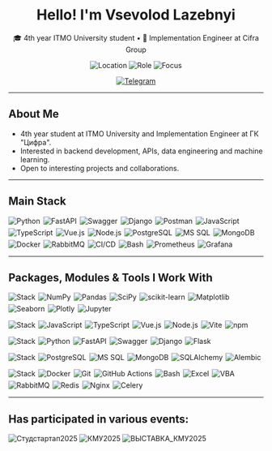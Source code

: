 <!--

**VsevolodLazebnyi/VsevolodLazebnyi** is a ✨ _special_ ✨ repository because its `README.md` (this file) appears on your GitHub profile.

-->

<div align="center">

  <h1>Hello! I'm Vsevolod Lazebnyi</h1>
  <p>🎓 4th year ITMO University student • 💼 Implementation Engineer at Cifra Group</p>

  <p>
    <img alt="Location" src="https://img.shields.io/badge/Location-Russia-555?style=for-the-badge">
    <img alt="Role" src="https://img.shields.io/badge/Role-Implementation%20Engineer-0A66C2?style=for-the-badge">
    <img alt="Focus" src="https://img.shields.io/badge/Focus-Backend%20%7C%20ML%20%7C%20Data-6C5CE7?style=for-the-badge">
  </p>
  
  [![Telegram](https://img.shields.io/badge/Telegram-26A5E4?logo=telegram&logoColor=white)](https://t.me/vllazebnyi)
  
</div>

---

## About Me

- 4th year student at ITMO University and Implementation Engineer at ГК "Цифра".
- Interested in backend development, APIs, data engineering and machine learning.
- Open to interesting projects and collaborations.

---
## Main Stack

<div style="display: flex; flex-wrap: wrap; gap: 6px; margin-bottom: 15px;">
  <img alt="Python" src="https://img.shields.io/badge/-Python-ffbc03?&logo=Python&style=for-the-badge" />
  <img alt="FastAPI" src="https://img.shields.io/badge/FastAPI-005571?style=for-the-badge&logo=fastapi" />
  <img alt="Swagger" src="https://img.shields.io/badge/Swagger-85EA2D?logo=swagger&logoColor=black&style=for-the-badge">
  <img alt="Django" src="https://img.shields.io/badge/Django-092E20?logo=django&logoColor=white&style=for-the-badge">
  <img alt="Postman" src="https://img.shields.io/badge/Postman-FF6C37?style=for-the-badge&logo=Postman&logoColor=white">
  <img alt="JavaScript" src="https://img.shields.io/badge/JavaScript-F7DF1E?logo=javascript&logoColor=black&style=for-the-badge">
  <img alt="TypeScript" src="https://img.shields.io/badge/TypeScript-3178C6?logo=typescript&logoColor=white&style=for-the-badge">
  <img alt="Vue.js" src="https://img.shields.io/badge/Vue.js-4FC08D?logo=vuedotjs&logoColor=white&style=for-the-badge">
  <img alt="Node.js" src="https://img.shields.io/badge/Node.js-339933?logo=nodedotjs&logoColor=white&style=for-the-badge">
  <img alt="PostgreSQL" src="https://img.shields.io/badge/postgres-%23316192.svg?style=for-the-badge&logo=postgresql&logoColor=white">
  <img alt="MS SQL" src="https://img.shields.io/badge/MS%20SQL-CC2927?logo=microsoftsqlserver&logoColor=white&style=for-the-badge">
  <img alt="MongoDB" src="https://img.shields.io/badge/MongoDB-47A248?logo=mongodb&logoColor=white&style=for-the-badge">
  <img alt="Docker" src="https://img.shields.io/badge/-Docker-46a2f1?&style=for-the-badge&logo=docker&logoColor=white" />
  <img alt="RabbitMQ" src="https://img.shields.io/badge/RabbitMQ-FF6600?logo=rabbitmq&logoColor=white&style=for-the-badge">
  <img alt="CI/CD" src="https://img.shields.io/badge/CI/CD-2088FF?logo=githubactions&logoColor=white&style=for-the-badge">
  <img alt="Bash" src="https://img.shields.io/badge/Bash-%23121011.svg?style=for-the-badge&logo=gnu-bash&logoColor=white">
  <img alt="Prometheus" src="https://img.shields.io/badge/Prometheus-E6522C?style=for-the-badge&logo=Prometheus&logoColor=white">
  <img alt="Grafana" src="https://img.shields.io/badge/Grafana-F2F4F9?style=for-the-badge&logo=grafana&logoColor=orange&labelColor=F2F4F9">
  
</div>

---

## Packages, Modules & Tools I Work With

<div style="display: flex; flex-wrap: wrap; gap: 6px; margin-bottom: 15px;">
  <img alt="Stack" src="https://img.shields.io/badge/1.-ML%20/%20Data-0A66C2?style=for-the-badge">
  <img alt="NumPy" src="https://img.shields.io/badge/numpy-%23013243.svg?&style=for-the-badge&logo=numpy&logoColor=white">
  <img alt="Pandas" src="https://img.shields.io/badge/pandas-%23150458.svg?style=for-the-badge&logo=pandas&logoColor=white">
  <img alt="SciPy" src="https://img.shields.io/badge/SciPy-8CAAE6?logo=scipy&logoColor=black&style=for-the-badge">
  <img alt="scikit-learn" src="https://img.shields.io/badge/scikit_learn-F7931E?style=for-the-badge&logo=scikit-learn&logoColor=white">
  <img alt="Matplotlib" src="https://img.shields.io/badge/Matplotlib-%23eeeeee.svg?style=for-the-badge&logo=Matplotlib&logoColor=blue">
  <img alt="Seaborn" src="https://img.shields.io/badge/Seaborn-4C72B0?logo=seaborn&logoColor=white&style=for-the-badge">
  <img alt="Plotly" src="https://img.shields.io/badge/Plotly-3F4F75?logo=plotly&logoColor=white&style=for-the-badge">
  <img alt="Jupyter" src="https://img.shields.io/badge/jupyter-%23FA0F00.svg?style=for-the-badge&logo=jupyter&logoColor=white">
</div>

<div style="display: flex; flex-wrap: wrap; gap: 6px; margin-bottom: 15px;">
  <img alt="Stack" src="https://img.shields.io/badge/2.-Frontend-0A66C2?style=for-the-badge">
  <img alt="JavaScript" src="https://img.shields.io/badge/JavaScript-F7DF1E?logo=javascript&logoColor=black&style=for-the-badge">
  <img alt="TypeScript" src="https://img.shields.io/badge/TypeScript-3178C6?logo=typescript&logoColor=white&style=for-the-badge">
  <img alt="Vue.js" src="https://img.shields.io/badge/Vue.js-4FC08D?logo=vuedotjs&logoColor=white&style=for-the-badge">
  <img alt="Node.js" src="https://img.shields.io/badge/Node.js-339933?logo=nodedotjs&logoColor=white&style=for-the-badge">
  <img alt="Vite" src="https://img.shields.io/badge/Vite-646CFF?logo=vite&logoColor=white&style=for-the-badge">
  <img alt="npm" src="https://img.shields.io/badge/npm-CB3837?logo=npm&logoColor=white&style=for-the-badge">
</div>

<div style="display: flex; flex-wrap: wrap; gap: 6px; margin-bottom: 15px;">
  <img alt="Stack" src="https://img.shields.io/badge/3.-Backend-0A66C2?style=for-the-badge">
  <img alt="Python" src="https://img.shields.io/badge/-Python-ffbc03?&logo=Python&style=for-the-badge" />
  <img alt="FastAPI" src="https://img.shields.io/badge/FastAPI-005571?style=for-the-badge&logo=fastapi" />
  <img alt="Swagger" src="https://img.shields.io/badge/Swagger-85EA2D?logo=swagger&logoColor=black&style=for-the-badge">
  <img alt="Django" src="https://img.shields.io/badge/Django-092E20?logo=django&logoColor=white&style=for-the-badge">
  <img alt="Flask" src="https://img.shields.io/badge/flask-%23000.svg?style=for-the-badge&logo=flask&logoColor=white">
</div>

<div style="display: flex; flex-wrap: wrap; gap: 6px; margin-bottom: 15px;">
  <img alt="Stack" src="https://img.shields.io/badge/4.-Databases%20&%20Migrations-0A66C2?style=for-the-badge">
  <img alt="PostgreSQL" src="https://img.shields.io/badge/postgres-%23316192.svg?style=for-the-badge&logo=postgresql&logoColor=white">
  <img alt="MS SQL" src="https://img.shields.io/badge/MS%20SQL-CC2927?logo=microsoftsqlserver&logoColor=white&style=for-the-badge">
  <img alt="MongoDB" src="https://img.shields.io/badge/MongoDB-47A248?logo=mongodb&logoColor=white&style=for-the-badge">
  <img alt="SQLAlchemy" src="https://img.shields.io/badge/SQLAlchemy-D71F00?logo=sqlalchemy&logoColor=white&style=for-the-badge">
  <img alt="Alembic" src="https://img.shields.io/badge/Alembic-333333?logoColor=white&style=for-the-badge">
</div>

<div style="display: flex; flex-wrap: wrap; gap: 6px; margin-bottom: 15px;">
  <img alt="Stack" src="https://img.shields.io/badge/5.-Infrastructure%20&%20Tools-0A66C2?style=for-the-badge">
  <img alt="Docker" src="https://img.shields.io/badge/-Docker-46a2f1?&style=for-the-badge&logo=docker&logoColor=white" />
  <img alt="Git" src="https://img.shields.io/badge/-Git-F05032?&style=for-the-badge&logo=git&logoColor=white" />
  <img alt="GitHub Actions" src="https://img.shields.io/badge/GitHub%20Actions-2088FF?logo=githubactions&logoColor=white&style=for-the-badge">
  <img alt="Bash" src="https://img.shields.io/badge/shell_script-%23121011.svg?style=for-the-badge&logo=gnu-bash&logoColor=white">
  <img alt="Excel" src="https://img.shields.io/badge/Excel-217346?logo=microsoftexcel&logoColor=white&style=for-the-badge">
  <img alt="VBA" src="https://img.shields.io/badge/VBA-5C2D91?logo=visualbasic&logoColor=white&style=for-the-badge">
  <img alt="RabbitMQ" src="https://img.shields.io/badge/RabbitMQ-FF6600?logo=rabbitmq&logoColor=white&style=for-the-badge">
  <img alt="Redis" src="https://img.shields.io/badge/redis-%23DD0031.svg?&style=for-the-badge&logo=redis&logoColor=white">
  <img alt="Nginx" src="https://img.shields.io/badge/Nginx-009639?logo=nginx&logoColor=white&style=for-the-badge">
  <img alt="Celery" src="https://img.shields.io/badge/Celery-37814A?logo=celery&logoColor=white&style=for-the-badge">
</div>

---

## Has participated in various events:

![Студстартап2025](https://img.shields.io/badge/Студстартап-2025-blue?style=for-the-badge)
![КМУ2025](https://img.shields.io/badge/КМУ-2025-green?style=for-the-badge)
![ВЫСТАВКА_КМУ2025](https://img.shields.io/badge/Выставка_КМУ-2025-green?style=for-the-badge)

<!-- Pinned Projects block: add when ready -->
<!--
## 🚀 Pinned Projects

- [Project 1](link) — short description (stack)
- [Project 2](link) — short description (stack)
- [Project 3](link) — short description (stack)
-->

<!-- Contacts (optional) -->
<!--
## Contacts

[![Telegram](https://img.shields.io/badge/Telegram-26A5E4?logo=telegram&logoColor=white)](https://t.me/your_handle)
[![Email](https://img.shields.io/badge/Email-EB4432?logo=gmail&logoColor=white)](mailto:you@example.com)
[![LinkedIn](https://img.shields.io/badge/LinkedIn-0A66C2?logo=linkedin&logoColor=white)](https://linkedin.com/in/your_profile)
-->
